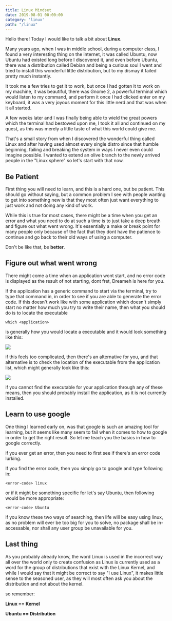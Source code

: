 ```yaml
---
title: Linux Mindset
date: 2019-08-01 00:00:00
category: 'linux'
path: "/linux"
---
```


Hello there!
Today I would like to talk a bit about **Linux**.

Many years ago, when I was in middle school, during a computer class,
I found a very interesting thing on the internet, it was called
Ubuntu, now Ubuntu had existed long before I discovered it, and even
before Ubuntu, there was a distribution called Debian and being a
curious soul I went and tried to install this wonderful little
distribution, but to my dismay it failed pretty much instantly.

It took me a few tries to get it to work, but once I had gotten it to
work on my machine, it was beautiful, there was Gnome 2, a powerful
terminal which would listen to my command, and perform it once I had
clicked enter on my keyboard, it was a very joyous moment for this
little nerd and that was when it all started. 

A few weeks later and I was finally being able to wield the great
powers which the terminal had bestowed upon me, I took it all
and continued on my quest, as this was merely a little taste of what
this world could give me.

That's a small story from when I discovered the wonderful thing called
Linux and after having used almost every single distro since that
humble beginning, failing and breaking the system in ways I never even
could imagine possible. I wanted to extend an olive branch to the newly
arrived people in the "Linux sphere" so let's start with that now.

## Be Patient

First thing you will need to learn, and this is a hard one, but be
patient. This should go without saying, but a common problem I see
with people wanting to get into something new is that they most often
just want everything to just work and not doing any kind of
work.

While this is true for most cases, there might be a time when
you get an error and what you need to do at such a time is to just
take a deep breath and figure out what went wrong. It's essentially a
make or break point for many people only because of the fact that they
dont have the patience to continue and go back to their old ways of
using a computer.

Don't be like that, be **better**.


## Figure out what went wrong

There might come a time when an application wont start, and no error
code is displayed as the result of not starting, dont fret, Dreameh is
here for you.

If the application has a generic command to start via the terminal,
try to type that command in, in order to see if you are able to
generate the error code. If this doesn't work like with some
application which doesn't simply start no matter how much you try to
write their name, then what you should do is to locate the executable

```shell
which <application>
```
is generally how you would locate a executable and it would look
something like this:

![](https://i.imgur.com/Yo9J0YS.png)

if this feels too complicated, then there's an alternative for you,
and that alternative is to check the location of the executable from
the application list, which might generally look like this:

![](https://i.imgur.com/Hhd7fny.png)

if you cannot find the executable for your application through any of
these means, then you should probably install the application, as it
is not currently installed.

## Learn to use google

One thing I learned early on, was that google is such an amazing tool
for learning, but it seems like many seem to fail when it comes to how
to google in order to get the right result. So let me teach you the
basics in how to google correctly.

if you ever get an error, then you need to first see if there's an
error code lurking.

If you find the error code, then you simply go to google and type
following in:

``` 
<error-code> linux
```
or if it might be something specific for let's say Ubuntu, then
following would be more appropriate:
```
<error-code> Ubuntu
```

if you know these two ways of searching, then life will be easy using
linux, as no problem will ever be too big for you to solve, no package
shall be in-accessable, nor shall any user group be unavailable for
you.

## Last thing

As you probably already know, the word Linux is used in the incorrect
way all over the world only to create confusion as Linux is currently
used as a word for the group of distributions that exist with the
Linux Kernel, and while I would say that it might be correct to say "I
use Linux", it makes little sense to the seasoned user, as they will
most often ask you about the distribution and not about the kernel.

so remember:

**Linux == Kernel**

**Ubuntu == Distribution**
